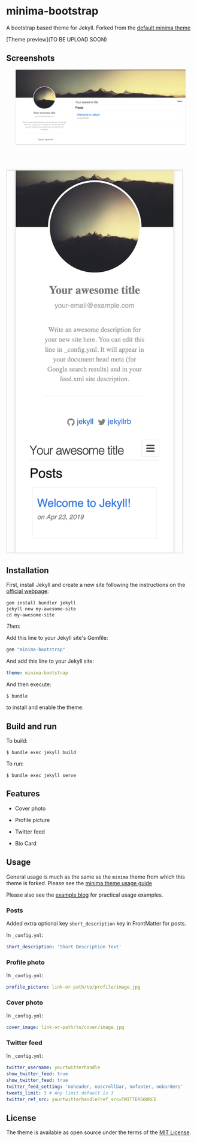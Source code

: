 # minima-bootstrap

A bootstrap based theme for Jekyll. Forked from the [default minima theme](https://github.com/Jekyll/minima)

[Theme preview](TO BE UPLOAD SOON)

## Screenshots

![Desktop screenshot](screenshot.png)
![Mobile screenshot](screenshot-mobile.png)

## Installation

First, install Jekyll and create a new site following the instructions on the [official webpage](https://jekyllrb.com/):

    gem install bundler jekyll
    jekyll new my-awesome-site
    cd my-awesome-site

*Then:*

Add this line to your Jekyll site's Gemfile:

```ruby
gem "minima-bootstrap"
```

And add this line to your Jekyll site:

```yaml
theme: minima-bootstrap
```

And then execute:

    $ bundle

to install and enable the theme.

## Build and run

To build:

    $ bundle exec jekyll build

To run:

    $ bundle exec jekyll serve

## Features

* Cover photo

* Profile picture

* Twitter feed

* Bio Card

## Usage

General usage is much as the same as the `minima` theme from which this theme is forked.
Please see the [minima theme usage guide](https://github.com/jekyll/minima/blob/master/README.md#usage)

Please also see the [example blog](https://github.com/Sohair63/sohair-ahmad-blog) for practical usage examples.


### Posts

Added extra optional key `short_description` key in FrontMatter for posts.

In `_config.yml`:

```yaml
short_description: 'Short Description Text'
```

### Profile photo

In `_config.yml`:

```yaml
profile_picture: link-or-path/to/profile/image.jpg
```

### Cover photo

In `_config.yml`:

```yaml
cover_image: link-or-path/to/cover/image.jpg
```

### Twitter feed

In `_config.yml`:

```yaml
twitter_username: yourtwitterhandle
show_twitter_feed: true
show_twitter_feed: true
twitter_feed_setting: 'noheader, noscrollbar, nofooter, noborders'
tweets_limit: 3 # Any limit default is 3
twitter_ref_src: yourtwitterhandle?ref_src=TWITTERSOURCE
```
<!-- 
### Fork me

Shows a GitHub 'fork me' link in the top corner of the page, as
well as a link in the footer.

In `_config.yml`:

```yaml
fork_me_url: https://example.com
show_fork_me: true
``` -->

## License

The theme is available as open source under the terms of the [MIT License](http://opensource.org/licenses/MIT).
